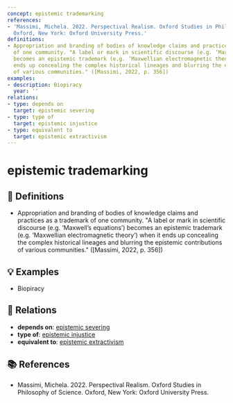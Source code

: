 ```yaml
---
concept: epistemic trademarking
references:
- 'Massimi, Michela. 2022. Perspectival Realism. Oxford Studies in Philosophy of Science.
  Oxford, New York: Oxford University Press.'
definitions:
- Appropriation and branding of bodies of knowledge claims and practices as a trademark
  of one community. "A label or mark in scientific discourse (e.g. ‘Maxwell’s equations’)
  becomes an epistemic trademark (e.g. ‘Maxwellian electromagnetic theory’) when it
  ends up concealing the complex historical lineages and blurring the epistemic contributions
  of various communities." ([Massimi, 2022, p. 356])
examples:
- description: Biopiracy
  year: ''
relations:
- type: depends on
  target: epistemic severing
- type: type of
  target: epistemic injustice
- type: equivalent to
  target: epistemic extractivism
---
```


# epistemic trademarking

## 📖 Definitions

- Appropriation and branding of bodies of knowledge claims and practices as a trademark of one community. "A label or mark in scientific discourse (e.g. ‘Maxwell’s equations’) becomes an epistemic trademark (e.g. ‘Maxwellian electromagnetic theory’) when it ends up concealing the complex historical lineages and blurring the epistemic contributions of various communities." ([Massimi, 2022, p. 356])

## 💡 Examples

- Biopiracy

## 🔗 Relations

- **depends on**: [epistemic severing](./epistemic-severing.md)
- **type of**: [epistemic injustice](./epistemic-injustice.md)
- **equivalent to**: [epistemic extractivism](./epistemic-extractivism.md)

## 📚 References

- Massimi, Michela. 2022. Perspectival Realism. Oxford Studies in Philosophy of Science. Oxford, New York: Oxford University Press.

